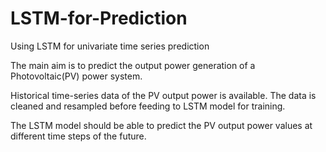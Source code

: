 # LSTM-for-Prediction
Using LSTM for univariate time series prediction

The main aim is to predict the output power generation of a Photovoltaic(PV) power system.

Historical time-series data of the PV output power is available. The data is cleaned and resampled before feeding to LSTM model for training.

The LSTM model should be able to predict the PV output power values at different time steps of the future.
